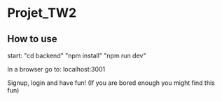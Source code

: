# Projet_TW2


## How to use

start:
"cd backend"
"npm install"
"npm run dev"

In a browser go to: localhost:3001

Signup, login and have fun! (If you are bored enough you might find this fun)
